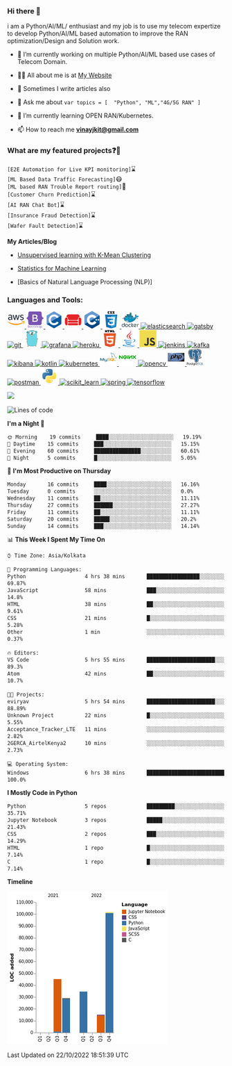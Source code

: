 ### Hi there 👋

i am a Python/AI/ML/ enthusiast and my job is to use my telecom expertize to develop Python/AI/ML based automation to improve the RAN optimization/Design and Solution work.
 
- 🔭 I’m currently working on multiple Python/AI/ML based use cases of Telecom Domain.

- 👨‍💻 All about me is at [My Website](https://vinayky1507.github.io/)

- 📝 Sometimes I write articles also

- 💬 Ask me about ``` var topics = [  "Python", "ML","4G/5G RAN" ] ```

- 🌱 I’m currently learning OPEN RAN/Kubernetes.

- 📫 How to reach me **vinayjkit@gmail.com**

### What are my featured projects:question::rocket:
<code>[E2E Automation for Live KPI monitoring]</code>:hourglass:     
<code>[ML Based Data Traffic Forecasting]</code>:mask:  
<code>[ML based RAN Trouble Report routing]</code>:robot:   
<code>[Customer Churn Prediction]</code>:hourglass:    
<code>[AI RAN Chat Bot]</code>:hourglass:    
<code>[Insurance Fraud Detection]</code>:hourglass:   
<code>[Wafer Fault Detection]</code>:hourglass:   

**My Articles/Blog**
- [Unsupervised learning with K-Mean Clustering](https://medium.com/@vinayjkit/k-mean-clustering-51c9912402d8)

- [Statistics for Machine Learning](https://medium.com/@vinayjkit/statistics-for-machine-learning-ffecc0f8ed48)

- [Basics of Natural Language Processing (NLP)]

<h3 align="left">Languages and Tools:</h3>
<p align="left"> <a href="https://aws.amazon.com" target="_blank" rel="noreferrer"> <img src="https://raw.githubusercontent.com/devicons/devicon/master/icons/amazonwebservices/amazonwebservices-original-wordmark.svg" alt="aws" width="40" height="40"/> </a> <a href="https://getbootstrap.com" target="_blank" rel="noreferrer"> <img src="https://raw.githubusercontent.com/devicons/devicon/master/icons/bootstrap/bootstrap-plain-wordmark.svg" alt="bootstrap" width="40" height="40"/> </a> <a href="https://www.cprogramming.com/" target="_blank" rel="noreferrer"> <img src="https://raw.githubusercontent.com/devicons/devicon/master/icons/c/c-original.svg" alt="c" width="40" height="40"/> </a> <a href="https://couchdb.apache.org/" target="_blank" rel="noreferrer"> <img src="https://raw.githubusercontent.com/devicons/devicon/0d6c64dbbf311879f7d563bfc3ccf559f9ed111c/icons/couchdb/couchdb-original.svg" alt="couchdb" width="40" height="40"/> </a> <a href="https://www.w3schools.com/cpp/" target="_blank" rel="noreferrer"> <img src="https://raw.githubusercontent.com/devicons/devicon/master/icons/cplusplus/cplusplus-original.svg" alt="cplusplus" width="40" height="40"/> </a> <a href="https://www.w3schools.com/css/" target="_blank" rel="noreferrer"> <img src="https://raw.githubusercontent.com/devicons/devicon/master/icons/css3/css3-original-wordmark.svg" alt="css3" width="40" height="40"/> </a> <a href="https://www.docker.com/" target="_blank" rel="noreferrer"> <img src="https://raw.githubusercontent.com/devicons/devicon/master/icons/docker/docker-original-wordmark.svg" alt="docker" width="40" height="40"/> </a> <a href="https://www.elastic.co" target="_blank" rel="noreferrer"> <img src="https://www.vectorlogo.zone/logos/elastic/elastic-icon.svg" alt="elasticsearch" width="40" height="40"/> </a> <a href="https://www.gatsbyjs.com/" target="_blank" rel="noreferrer"> <img src="https://www.vectorlogo.zone/logos/gatsbyjs/gatsbyjs-icon.svg" alt="gatsby" width="40" height="40"/> </a> <a href="https://git-scm.com/" target="_blank" rel="noreferrer"> <img src="https://www.vectorlogo.zone/logos/git-scm/git-scm-icon.svg" alt="git" width="40" height="40"/> </a> <a href="https://golang.org" target="_blank" rel="noreferrer"> <img src="https://raw.githubusercontent.com/devicons/devicon/master/icons/go/go-original.svg" alt="go" width="40" height="40"/> </a> <a href="https://grafana.com" target="_blank" rel="noreferrer"> <img src="https://www.vectorlogo.zone/logos/grafana/grafana-icon.svg" alt="grafana" width="40" height="40"/> </a> <a href="https://heroku.com" target="_blank" rel="noreferrer"> <img src="https://www.vectorlogo.zone/logos/heroku/heroku-icon.svg" alt="heroku" width="40" height="40"/> </a> <a href="https://www.w3.org/html/" target="_blank" rel="noreferrer"> <img src="https://raw.githubusercontent.com/devicons/devicon/master/icons/html5/html5-original-wordmark.svg" alt="html5" width="40" height="40"/> </a> <a href="https://www.java.com" target="_blank" rel="noreferrer"> <img src="https://raw.githubusercontent.com/devicons/devicon/master/icons/java/java-original.svg" alt="java" width="40" height="40"/> </a> <a href="https://developer.mozilla.org/en-US/docs/Web/JavaScript" target="_blank" rel="noreferrer"> <img src="https://raw.githubusercontent.com/devicons/devicon/master/icons/javascript/javascript-original.svg" alt="javascript" width="40" height="40"/> </a> <a href="https://www.jenkins.io" target="_blank" rel="noreferrer"> <img src="https://www.vectorlogo.zone/logos/jenkins/jenkins-icon.svg" alt="jenkins" width="40" height="40"/> </a> <a href="https://kafka.apache.org/" target="_blank" rel="noreferrer"> <img src="https://www.vectorlogo.zone/logos/apache_kafka/apache_kafka-icon.svg" alt="kafka" width="40" height="40"/> </a> <a href="https://www.elastic.co/kibana" target="_blank" rel="noreferrer"> <img src="https://www.vectorlogo.zone/logos/elasticco_kibana/elasticco_kibana-icon.svg" alt="kibana" width="40" height="40"/> </a> <a href="https://kotlinlang.org" target="_blank" rel="noreferrer"> <img src="https://www.vectorlogo.zone/logos/kotlinlang/kotlinlang-icon.svg" alt="kotlin" width="40" height="40"/> </a> <a href="https://kubernetes.io" target="_blank" rel="noreferrer"> <img src="https://www.vectorlogo.zone/logos/kubernetes/kubernetes-icon.svg" alt="kubernetes" width="40" height="40"/> </a> <a href="https://www.mysql.com/" target="_blank" rel="noreferrer"> <img src="https://raw.githubusercontent.com/devicons/devicon/master/icons/mysql/mysql-original-wordmark.svg" alt="mysql" width="40" height="40"/> </a> <a href="https://www.nginx.com" target="_blank" rel="noreferrer"> <img src="https://raw.githubusercontent.com/devicons/devicon/master/icons/nginx/nginx-original.svg" alt="nginx" width="40" height="40"/> </a> <a href="https://opencv.org/" target="_blank" rel="noreferrer"> <img src="https://www.vectorlogo.zone/logos/opencv/opencv-icon.svg" alt="opencv" width="40" height="40"/> </a> <a href="https://www.php.net" target="_blank" rel="noreferrer"> <img src="https://raw.githubusercontent.com/devicons/devicon/master/icons/php/php-original.svg" alt="php" width="40" height="40"/> </a> <a href="https://www.postgresql.org" target="_blank" rel="noreferrer"> <img src="https://raw.githubusercontent.com/devicons/devicon/master/icons/postgresql/postgresql-original-wordmark.svg" alt="postgresql" width="40" height="40"/> </a> <a href="https://postman.com" target="_blank" rel="noreferrer"> <img src="https://www.vectorlogo.zone/logos/getpostman/getpostman-icon.svg" alt="postman" width="40" height="40"/> </a> <a href="https://www.python.org" target="_blank" rel="noreferrer"> <img src="https://raw.githubusercontent.com/devicons/devicon/master/icons/python/python-original.svg" alt="python" width="40" height="40"/> </a> <a href="https://scikit-learn.org/" target="_blank" rel="noreferrer"> <img src="https://upload.wikimedia.org/wikipedia/commons/0/05/Scikit_learn_logo_small.svg" alt="scikit_learn" width="40" height="40"/> </a> <a href="https://spring.io/" target="_blank" rel="noreferrer"> <img src="https://www.vectorlogo.zone/logos/springio/springio-icon.svg" alt="spring" width="40" height="40"/> </a> <a href="https://www.tensorflow.org" target="_blank" rel="noreferrer"> <img src="https://www.vectorlogo.zone/logos/tensorflow/tensorflow-icon.svg" alt="tensorflow" width="40" height="40"/> </a> </p>


![](https://img.shields.io/badge/Code%20Time-1%2C937%20hrs%203%20mins-blue)
<!--START_SECTION:waka-->
![Lines of code](https://img.shields.io/badge/From%20Hello%20World%20I%27ve%20Written-226%20Thousand%20lines%20of%20code-blue)

**I'm a Night 🦉** 

```text
🌞 Morning    19 commits     ████░░░░░░░░░░░░░░░░░░░░░   19.19% 
🌆 Daytime    15 commits     ███░░░░░░░░░░░░░░░░░░░░░░   15.15% 
🌃 Evening    60 commits     ███████████████░░░░░░░░░░   60.61% 
🌙 Night      5 commits      █░░░░░░░░░░░░░░░░░░░░░░░░   5.05%

```
📅 **I'm Most Productive on Thursday** 

```text
Monday       16 commits     ████░░░░░░░░░░░░░░░░░░░░░   16.16% 
Tuesday      0 commits      ░░░░░░░░░░░░░░░░░░░░░░░░░   0.0% 
Wednesday    11 commits     ██░░░░░░░░░░░░░░░░░░░░░░░   11.11% 
Thursday     27 commits     ██████░░░░░░░░░░░░░░░░░░░   27.27% 
Friday       11 commits     ██░░░░░░░░░░░░░░░░░░░░░░░   11.11% 
Saturday     20 commits     █████░░░░░░░░░░░░░░░░░░░░   20.2% 
Sunday       14 commits     ███░░░░░░░░░░░░░░░░░░░░░░   14.14%

```


📊 **This Week I Spent My Time On** 

```text
⌚︎ Time Zone: Asia/Kolkata

💬 Programming Languages: 
Python                   4 hrs 38 mins       █████████████████░░░░░░░░   69.87% 
JavaScript               58 mins             ███░░░░░░░░░░░░░░░░░░░░░░   14.8% 
HTML                     38 mins             ██░░░░░░░░░░░░░░░░░░░░░░░   9.61% 
CSS                      21 mins             █░░░░░░░░░░░░░░░░░░░░░░░░   5.28% 
Other                    1 min               ░░░░░░░░░░░░░░░░░░░░░░░░░   0.37%

🔥 Editors: 
VS Code                  5 hrs 55 mins       ██████████████████████░░░   89.3% 
Atom                     42 mins             ██░░░░░░░░░░░░░░░░░░░░░░░   10.7%

🐱‍💻 Projects: 
eviryav                  5 hrs 54 mins       ██████████████████████░░░   88.89% 
Unknown Project          22 mins             █░░░░░░░░░░░░░░░░░░░░░░░░   5.55% 
Acceptance_Tracker_LTE   11 mins             ░░░░░░░░░░░░░░░░░░░░░░░░░   2.82% 
2GERCA_AirtelKenya2      10 mins             ░░░░░░░░░░░░░░░░░░░░░░░░░   2.73%

💻 Operating System: 
Windows                  6 hrs 38 mins       █████████████████████████   100.0%

```

**I Mostly Code in Python** 

```text
Python                   5 repos             █████████░░░░░░░░░░░░░░░░   35.71% 
Jupyter Notebook         3 repos             █████░░░░░░░░░░░░░░░░░░░░   21.43% 
CSS                      2 repos             ███░░░░░░░░░░░░░░░░░░░░░░   14.29% 
HTML                     1 repo              █░░░░░░░░░░░░░░░░░░░░░░░░   7.14% 
C                        1 repo              █░░░░░░░░░░░░░░░░░░░░░░░░   7.14%

```


**Timeline**

![Chart not found](https://raw.githubusercontent.com/vinayky1507/vinayky1507/main/charts/bar_graph.png) 


 Last Updated on 22/10/2022 18:51:39 UTC
<!--END_SECTION:waka-->

<!--
**vinayky1507/vinayky1507** is a ✨ _special_ ✨ repository because its `README.md` (this file) appears on your GitHub profile.

Here are some ideas to get you started:

- 🔭 I’m currently working on ...
- 🌱 I’m currently learning ...
- 👯 I’m looking to collaborate on ...
- 🤔 I’m looking for help with ...
- 💬 Ask me about ...
- 📫 How to reach me: ...
- 😄 Pronouns: ...
- ⚡ Fun fact: ...
-->
